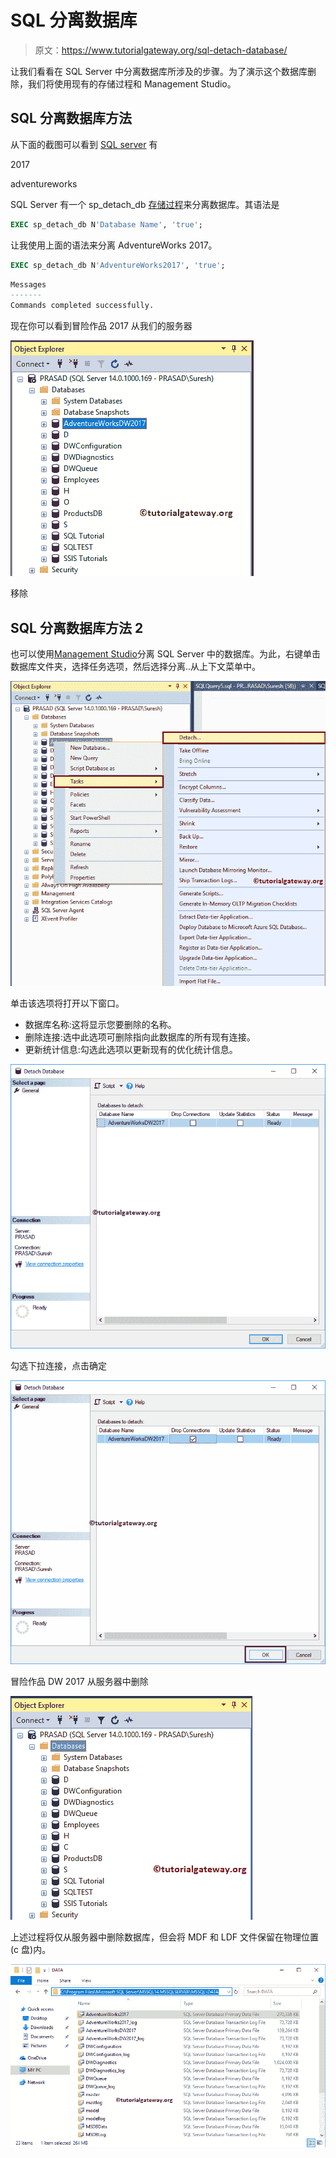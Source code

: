 # SQL 分离数据库

> 原文：<https://www.tutorialgateway.org/sql-detach-database/>

让我们看看在 SQL Server 中分离数据库所涉及的步骤。为了演示这个数据库删除，我们将使用现有的存储过程和 Management Studio。

## SQL 分离数据库方法

从下面的截图可以看到 [SQL server](https://www.tutorialgateway.org/sql/) 有

2017

adventureworks

SQL Server 有一个 sp_detach_db [存储过程](https://www.tutorialgateway.org/stored-procedures-in-sql/)来分离数据库。其语法是

```sql
EXEC sp_detach_db N'Database Name', 'true';
```

让我使用上面的语法来分离 AdventureWorks 2017。

```sql
EXEC sp_detach_db N'AdventureWorks2017', 'true';
```

```sql
Messages
-------
Commands completed successfully.
```

现在你可以看到冒险作品 2017 从我们的服务器

![SQL Detach Database 3](img/bb55bf551014069c4c8f854bbf28baee.png)

移除

## SQL 分离数据库方法 2

也可以使用[Management Studio](https://www.tutorialgateway.org/sql-server-management-studio/)分离 SQL Server 中的数据库。为此，右键单击数据库文件夹，选择任务选项，然后选择分离..从上下文菜单中。

![SQL Detach Database 5](img/8784987e361683110ab27bcc2250f069.png)

单击该选项将打开以下窗口。

*   数据库名称:这将显示您要删除的名称。
*   删除连接:选中此选项可删除指向此数据库的所有现有连接。
*   更新统计信息:勾选此选项以更新现有的优化统计信息。

![SQL Detach Database 6](img/25c216227778c0f177803b4946a74f2d.png)

勾选下拉连接，点击确定

![SQL Detach Database 7](img/3e847df7791db6f8db5bcbb4727e1c60.png)

冒险作品 DW 2017 从服务器中删除

![SQL Detach Database 8](img/85af0969e33472419e4bcabfd4ddf992.png)

上述过程将仅从服务器中删除数据库，但会将 MDF 和 LDF 文件保留在物理位置(c 盘)内。

![SQL Detach Database 9](img/13cf722a00bfacd04a962164619933e0.png)
